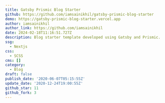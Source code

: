 ```yaml
---
title: Gatsby Prismic Blog Starter
github: https://github.com/iamsainikhil/gatsby-prismic-blog-starter
demo: https://gatsby-prismic-blog-starter.vercel.app
author: iamsainikhil
author_link: https://github.com/iamsainikhil
date: 2024-02-18T11:16:51.727Z
description: Blog starter template developed using Gatsby and Prismic.
ssg:
  - Nextjs
css:
  - SCSS
cms: []
category:
  - Blog
draft: false
publish_date: '2020-06-07T05:15:55Z'
update_date: '2020-12-24T19:00:55Z'
github_star: 11
github_fork: 3
---
```

